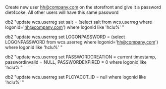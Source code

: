 Create new user hh@company.com on the storefront and give it a password diet4coke. All other users will have this same password  

 

db2 "update wcs.userreg set salt = (select salt from wcs.userreg where logonid='hh@company.com') where logonid like 'hclu%' "  

 

db2 "update wcs.userreg set LOGONPASSWORD = (select LOGONPASSWORD from wcs.userreg where logonid='hh@company.com') where logonid like 'hclu%' "  

 

db2 "update wcs.userreg set PASSWORDCREATION = current timestamp, passwordinvalid = NULL, PASSWORDEXPIRED = 0 where logonid like 'hclu%'"  

 

db2 "update wcs.userreg set PLCYACCT_ID = null where logonid like 'hclu%' " 

 

 
